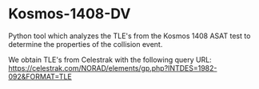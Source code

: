 # Kosmos-1408-DV

Python tool which analyzes the TLE's from the Kosmos 1408 ASAT test to determine the properties of the collision event.

We obtain TLE's from Celestrak with the following query URL: https://celestrak.com/NORAD/elements/gp.php?INTDES=1982-092&FORMAT=TLE

